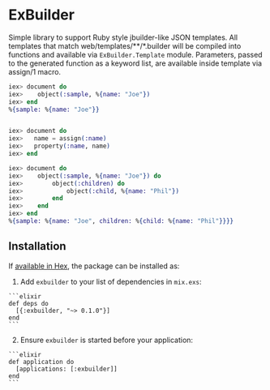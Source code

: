 # ExBuilder

Simple library to support Ruby style jbuilder-like JSON templates. 
All templates that match web/templates/**/*.builder will be compiled into functions and available via `ExBuilder.Template` module. 
Parameters, passed to the generated function as a keyword list, are available inside template via assign/1 macro.

```elixir
iex> document do
iex>	object(:sample, %{name: "Joe"})
iex> end
%{sample: %{name: "Joe"}}


iex> document do
iex>   name = assign(:name)	
iex>   property(:name, name)
iex> end

iex> document do 
iex>	object(:sample, %{name: "Joe"}) do
iex>		object(:children) do
iex>			object(:child, %{name: "Phil"})
iex>		end
iex>	end
iex> end
%{sample: %{name: "Joe", children: %{child: %{name: "Phil"}}}}
```


## Installation

If [available in Hex](https://hex.pm/docs/publish), the package can be installed as:

  1. Add `exbuilder` to your list of dependencies in `mix.exs`:

    ```elixir
    def deps do
      [{:exbuilder, "~> 0.1.0"}]
    end
    ```

  2. Ensure `exbuilder` is started before your application:

    ```elixir
    def application do
      [applications: [:exbuilder]]
    end
    ```

